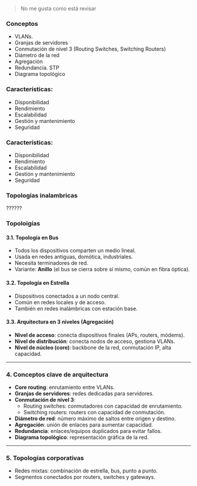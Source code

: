 > No me gusta como está revisar
### Conceptos
- VLANs.
- Granjas de servidores
- Conmutación de nivel 3 (Routing Switches, Switching Routers)
- Diámetro de la red
- Agregación
- Redundancia. STP
- Diagrama topológico
### Características:
- Disponibilidad
- Rendimiento
- Escalabilidad
- Gestión y mantenimiento
- Seguridad

### Características:
- Disponibilidad
- Rendimiento
- Escalabilidad
- Gestión y mantenimiento
- Seguridad

### Topologías inalambricas
??????

### Topoloigías 
#### 3.1. Topología en Bus

- Todos los dispositivos comparten un medio lineal.
- Usada en redes antiguas, domótica, industriales.
- Necesita terminadores de red.
- Variante: **Anillo** (el bus se cierra sobre sí mismo, común en fibra óptica).

#### 3.2. Topología en Estrella

- Dispositivos conectados a un nodo central.
- Común en redes locales y de acceso.
- También en redes inalámbricas con estación base.

#### 3.3. Arquitectura en 3 niveles (Agregación)

- **Nivel de acceso**: conecta dispositivos finales (APs, routers, módems).
- **Nivel de distribución**: conecta nodos de acceso, gestiona VLANs.
- **Nivel de núcleo (core)**: backbone de la red, conmutación IP, alta capacidad.

---

### 4. Conceptos clave de arquitectura

- **Core routing**: enrutamiento entre VLANs.
- **Granjas de servidores**: redes dedicadas para servidores.
- **Conmutación de nivel 3**:
    - Routing switches: conmutadores con capacidad de enrutamiento.
    - Switching routers: routers con capacidad de conmutación.
- **Diámetro de red**: número máximo de saltos entre origen y destino.
- **Agregación**: unión de enlaces para aumentar capacidad.
- **Redundancia**: enlaces/equipos duplicados para evitar fallos.
- **Diagrama topológico**: representación gráfica de la red.

---

### 5. Topologías corporativas

- Redes mixtas: combinación de estrella, bus, punto a punto.
- Segmentos conectados por routers, switches y gateways.

